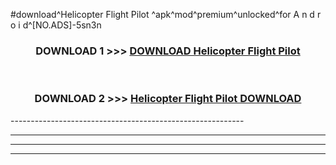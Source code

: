 #download^Helicopter Flight Pilot ^apk^mod^premium^unlocked^for A n d r o i d^[NO.ADS]-5sn3n



<div align="center">

<h3>DOWNLOAD 1 >>> <a href="https://runaway1.web.app/?sq=Helicopter Flight Pilot ">DOWNLOAD Helicopter Flight Pilot </a></h3><br>

<h3>DOWNLOAD 2 >>> <a href="https://runaway1.web.app/?sq=Helicopter Flight Pilot ">Helicopter Flight Pilot  DOWNLOAD </a></h3>

</div>
----------------------------------------------------------

----------------------------------------------------------

----------------------------------------------------------

----------------------------------------------------------



